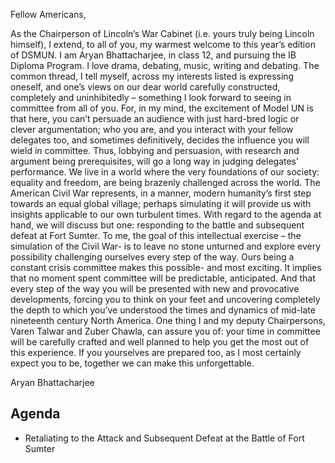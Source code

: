 Fellow Americans,

As the Chairperson of Lincoln’s War Cabinet (i.e. yours truly being Lincoln himself), I extend, to all of you, my warmest welcome to this year’s edition of DSMUN. I am Aryan Bhattacharjee, in class 12, and pursuing the IB Diploma Program. I love drama, debating, music, writing and debating. The common thread, I tell myself, across my interests listed is expressing oneself, and one’s views on our dear world carefully constructed, completely and uninhibitedly – something I look forward to seeing in committee from all of you. For, in my mind, the excitement of Model UN is that here, you can’t persuade an audience with just hard-bred logic or clever argumentation; who you are, and you interact with your fellow delegates too, and sometimes definitively, decides the influence you will wield in committee. Thus, lobbying and persuasion, with research and argument being prerequisites, will go a long way in judging delegates’ performance.
We live in a world where the very foundations of our society: equality and freedom, are being brazenly challenged across the world. The American Civil War represents, in a manner, modern humanity’s first step towards an equal global village; perhaps simulating it will provide us with insights applicable to our own turbulent times.
With regard to the agenda at hand, we will discuss but one: responding to the battle and subsequent defeat at Fort Sumter. To me, the goal of this intellectual exercise – the simulation of the Civil War- is to leave no stone unturned and explore every possibility challenging ourselves every step of the way. Ours being a constant crisis committee makes this possible- and most exciting. It implies that no moment spent committee will be predictable, anticipated. And that every step of the way you will be presented with new and provocative developments, forcing you to think on your feet and uncovering completely the depth to which you’ve understood the times and dynamics of mid-late nineteenth century North America.
One thing I and my deputy Chairpersons, Varen Talwar and Zuber Chawla, can assure you of: your time in committee will be carefully crafted and well planned to help you get the most out of this experience. If you yourselves are prepared too, as I most certainly expect you to be, together we can make this unforgettable.

Aryan Bhattacharjee

## Agenda

- Retaliating to the Attack and Subsequent Defeat at the Battle of Fort Sumter
